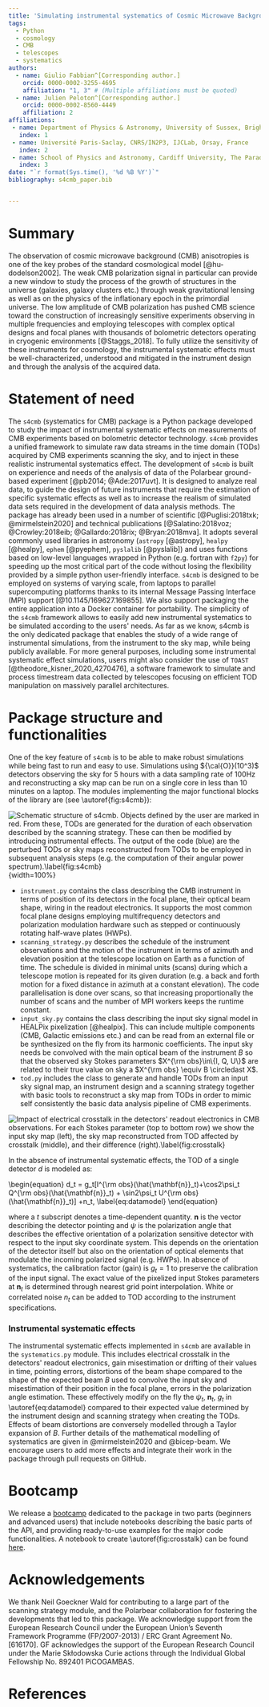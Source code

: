 ```yaml
---
title: 'Simulating instrumental systematics of Cosmic Microwave Background experiments with s4cmb'
tags:
  - Python
  - cosmology
  - CMB
  - telescopes
  - systematics
authors:
  - name: Giulio Fabbian^[Corresponding author.]
    orcid: 0000-0002-3255-4695
    affiliation: "1, 3" # (Multiple affiliations must be quoted)
  - name: Julien Peloton^[Corresponding author.]
    orcid: 0000-0002-8560-4449
    affiliation: 2
affiliations:
 - name: Department of Physics & Astronomy, University of Sussex, Brighton BN1 9QH, UK
   index: 1
 - name: Université Paris-Saclay, CNRS/IN2P3, IJCLab, Orsay, France
   index: 2
 - name: School of Physics and Astronomy, Cardiff University, The Parade, Cardiff, CF24 3AA, UK
   index: 3
date: "`r format(Sys.time(), '%d %B %Y')`"
bibliography: s4cmb_paper.bib


---
```


# Summary

The observation of cosmic microwave background (CMB) anisotropies is one of the key probes of the standard cosmological model [@hu-dodelson2002].
The weak CMB polarization signal in particular can provide a new window to study the process of the growth of structures in the universe (galaxies, galaxy clusters etc.) through weak gravitational lensing as well as on the physics of the inflationary epoch in the primordial universe.
The low amplitude of CMB polarization has pushed CMB science toward the construction of increasingly sensitive experiments observing in multiple frequencies and employing telescopes with complex optical designs and focal planes with thousands of bolometric detectors operating in cryogenic environments [@Staggs_2018].
To fully utilize the sensitivity of these instruments for cosmology, the instrumental systematic effects must be well-characterized, understood and mitigated in the instrument design and through the analysis of the acquired data.


# Statement of need

The `s4cmb` (systematics for CMB) package is a Python package developed to study
the impact of instrumental systematic effects on measurements of CMB experiments based on bolometric detector technology.
`s4cmb` provides a unified framework to simulate raw data streams in the time domain (TODs) acquired by CMB experiments scanning the sky, and to inject in these
realistic instrumental systematics effect.
The development of `s4cmb` is built on experience and needs of the analysis of
data of the Polarbear ground-based experiment [@pb2014; @Ade:2017uvt].
It is designed to analyze real data, to guide the design of future instruments that require the estimation of specific systematic effects as well as to increase the realism of simulated data sets required in the development of data analysis methods.
The package has already been used in a number of scientific [@Puglisi:2018txk; @mirmelstein2020] and technical publications [@Salatino:2018voz; @Crowley:2018eib; @Gallardo:2018rix; @Bryan:2018mva].
It adopts several commonly used libraries in astronomy (`astropy` [@astropy], `healpy` [@healpy], `ephem` [@pyephem], `pyslalib` [@pyslalib]) and uses functions based on low-level languages wrapped in Python (e.g. fortran with `f2py`) for speeding up the most critical part of the code without losing the flexibility provided by a simple python user-friendly interface.
`s4cmb` is designed to be employed on systems of varying scale, from laptops to parallel supercomputing platforms thanks to its internal Message Passing Interface (MPI) support [@10.1145/169627.169855].
We also support packaging the entire application into a Docker container for portability.
The simplicity of the `s4cmb` framework allows to easily add new instrumental systematics to be simulated according to the users' needs.
As far as we know, s4cmb is the only dedicated package that enables the study of a wide range of instrumental simulations, from the instrument to the sky map, while being publicly available. For more general purposes, including some instrumental systematic effect simulations, users might also consider the use of `TOAST` [@theodore_kisner_2020_4270476], a software framework to simulate and process timestream data collected by telescopes focusing on efficient TOD manipulation on massively parallel architectures.

# Package structure and functionalities

One of the key feature of `s4cmb` is to be able to make robust simulations while being fast to run and easy to use. Simulations using ${\cal{O}}(10^3)$ detectors observing the sky for 5 hours with a data sampling rate of $100$Hz and reconstructing a sky map can be run on a single core in less than 10 minutes on a laptop. The modules implementing the major functional blocks of the library are (see \autoref{fig:s4cmb}):

![Schematic structure of `s4cmb`. Objects defined by the user are marked in red. From these, TODs are generated for the duration of each observation described by the scanning strategy. These can then be modified by introducing instrumental effects. The output of the code (blue) are the perturbed TODs or sky maps reconstructed from TODs to be employed in subsequent analysis steps (e.g. the computation of their angular power spectrum).\label{fig:s4cmb}](presentation.png){width=100%}

* `instrument.py` contains the class describing the CMB instrument in terms of position of its detectors in the focal plane, their optical beam shape, wiring in the readout electronics. It supports the most common focal plane designs employing multifrequency detectors and polarization modulation hardware such as stepped or continuously rotating half-wave plates (HWPs).
* `scanning_strategy.py` describes the schedule of the instrument observations and the motion of the instrument in terms of azimuth and elevation position at the telescope location on Earth as a function of time.
The schedule is divided in minimal units (scans) during which a telescope motion is repeated for its given duration (e.g. a back and forth motion for a fixed distance in azimuth at a constant elevation). The code parallelisation is done over scans, so that increasing proportionally the number of scans and the number of MPI workers keeps the runtime constant.
* `input_sky.py` contains the class describing the input sky signal model in HEALPix pixelization [@healpix]. This can include multiple components (CMB, Galactic emissions etc.) and can be read from an external file or be synthesized on the fly from its harmonic coefficients. The input sky needs be convolved with the main optical beam of the instrument $B$ so that the observed sky Stokes parameters $X^{\rm obs}\in\{I, Q, U\}$ are related to their true value on sky a $X^{\rm obs} \equiv B \circledast X$.
* `tod.py` includes the class to generate and handle TODs from an input sky signal map, an instrument design and a scanning strategy together with basic tools to reconstruct a sky map from TODs in order to mimic self consistently the basic data analysis pipeline of CMB experiments.

![Impact of electrical crosstalk in the detectors' readout electronics in CMB observations. For each Stokes parameter (top to bottom row) we show the input sky map (left), the sky map reconstructed from TOD affected by crosstalk (middle), and their difference (right).\label{fig:crosstalk}](crosstalk_zoom.png)

In the absence of instrumental systematic effects, the TOD of a single detector $d$ is modeled as:

\begin{equation}
d_t  = g_t[I^{\rm obs}(\hat{\mathbf{n}}_t)+\cos2\psi_t Q^{\rm obs}(\hat{\mathbf{n}}_t) + \sin2\psi_t U^{\rm obs}(\hat{\mathbf{n}}_t)] +n_t,
\label{eq:datamodel}
\end{equation}

where a $t$ subscript denotes a time-dependent quantity. $\mathbf{n}$ is the vector describing the detector pointing and $\psi$ is the polarization angle that describes the effective orientation of a polarization sensitive detector with respect to the input sky coordinate system. This depends on the orientation of the detector itself but also on the orientation of optical elements that modulate the incoming polarized signal (e.g. HWPs). In absence of systematics, the calibration factor (gain) is $g_t=1$ to preserve the calibration of the input signal. The exact value of the pixelized input Stokes parameters at $\mathbf{n}_t$ is determined through nearest grid point interpolation. White or correlated noise $n_t$ can be added to TOD according to the instrument specifications.

### Instrumental systematic effects

The instrumental systematic effects implemented in `s4cmb` are available in the `systematics.py` module. This includes electrical crosstalk in the detectors' readout electronics, gain misestimation or drifting of their values in time, pointing errors, distortions of the beam shape compared to the shape of the expected beam $B$ used to convolve the input sky and misestimation of their position in the focal plane, errors in the polarization angle estimation. These effectively modify on the fly the $\psi_t$, $\mathbf{n}_t$, $g_t$ in \autoref{eq:datamodel} compared to their expected value determined by the instrument design and scanning strategy when creating the TODs. Effects of beam distortions are conversely modelled through a Taylor expansion of $B$. Further details of the mathematical modelling of systematics are given in @mirmelstein2020 and @bicep-beam. We encourage users to add more effects and integrate their work in the package through pull requests on GitHub.

# Bootcamp
We release a [bootcamp](https://github.com/JulienPeloton/s4cmb-resources) dedicated to the package in two parts (beginners and advanced users) that include notebooks describing the basic parts of the API, and providing ready-to-use examples for the major code functionalities. A notebook to create \autoref{fig:crosstalk} can be found [here](https://github.com/JulienPeloton/s4cmb-resources/blob/master/Part1/s4cmb_crosstalk_05-joss.ipynb).

# Acknowledgements

We thank Neil Goeckner Wald for contributing to a large part of the scanning
strategy module, and the Polarbear collaboration for fostering the developments that led to this package. We acknowledge support from the European Research Council under the European Union’s Seventh Framework Programme (FP/2007-2013) / ERC Grant Agreement No. [616170]. GF acknowledges the support of the European Research Council under the Marie Skłodowska Curie actions through the Individual Global Fellowship No. 892401 PiCOGAMBAS.

# References
